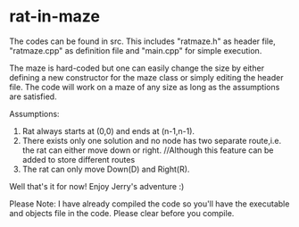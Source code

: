 # rat-in-maze

The codes can be found in src. This includes "ratmaze.h" as header file, "ratmaze.cpp" as definition file and "main.cpp" for simple execution.

The maze is hard-coded but one can easily change the size by either defining a new constructor for the maze class or simply editing the header file.
The code will work on a maze of any size as long as the assumptions are satisfied.

Assumptions:
1. Rat always starts at (0,0) and ends at (n-1,n-1).
2. There exists only one solution and no node has two separate route,i.e. the rat can either move down or right.   //Although this feature can be added to store different routes
3. The rat can only move Down(D) and Right(R).


Well that's it for now! Enjoy Jerry's adventure :)

Please Note: I have already compiled the code so you'll have the executable and objects file in the code. Please clear before you compile.
